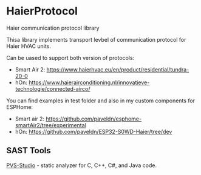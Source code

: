 # HaierProtocol
Haier communication protocol library

Thisa library implements transport levbel of communication protocol for Haier HVAC units.

Can be uased to support both version of protocols:
  * Smart Air 2: https://www.haierhvac.eu/en/product/residential/tundra-20-0 
  * hOn: https://www.haierairconditioning.nl/innovatieve-technologie/connected-airco/ 

You can find examples in test folder and also in my custom components for ESPHome:
  * Smart air 2: https://github.com/paveldn/esphome-smartAir2/tree/experimental
  * hOn: https://github.com/paveldn/ESP32-S0WD-Haier/tree/dev

## SAST Tools

[PVS-Studio](https://pvs-studio.com/en/pvs-studio/?utm_source=github&utm_medium=organic&utm_campaign=open_source) - static analyzer for C, C++, C#, and Java code.
